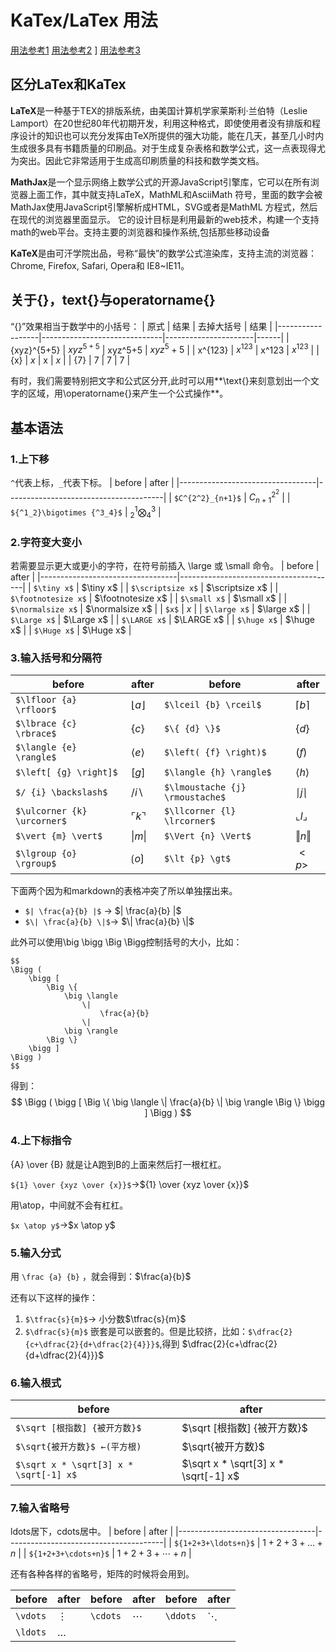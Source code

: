 # KaTex/LaTex 用法
[用法参考1](https://pandao.github.io/editor.md/examples/katex.html) [用法参考2](https://blog.csdn.net/qq_41518277/article/details/89434324) ]  [用法参考3](https://blog.csdn.net/c20182030/article/details/84840373#LaTexKaTex_26)
## 区分LaTex和KaTex
**LaTeX**是一种基于ΤΕΧ的排版系统，由美国计算机学家莱斯利·兰伯特（Leslie Lamport）在20世纪80年代初期开发，利用这种格式，即使使用者没有排版和程序设计的知识也可以充分发挥由TeX所提供的强大功能，能在几天，甚至几小时内生成很多具有书籍质量的印刷品。对于生成复杂表格和数学公式，这一点表现得尤为突出。因此它非常适用于生成高印刷质量的科技和数学类文档。

**MathJax**是一个显示网络上数学公式的开源JavaScript引擎库，它可以在所有浏览器上面工作，其中就支持LaTeX，MathML和AsciiMath 符号，里面的数字会被MathJax使用JavaScript引擎解析成HTML，SVG或者是MathML 方程式，然后在现代的浏览器里面显示。 它的设计目标是利用最新的web技术，构建一个支持math的web平台。支持主要的浏览器和操作系统,包括那些移动设备

**KaTeX**是由可汗学院出品，号称“最快”的数学公式渲染库，支持主流的浏览器：Chrome, Firefox, Safari, Opera和 IE8~IE11。

## 关于{}，text{}与operatorname{}
“{}”效果相当于数学中的小括号：
| 原式               | 结果                           | 去掉大括号                | 结果   |
|------------------|------------------------------|----------------------|------|
| \{xyz\}^\{5\+5\} | ${xyz}^{5+5}$                |  xyz^5\+5   | $xyz^5+5$  |
| x^\{123\}        | $x^{123}$              |       x^123        |    $x^123$           |
| \{x\}            | ${x}$                    | x             | $x$ |
| \{7\}            | ${7}$                     | 7             | $7$ |

有时，我们需要特别把文字和公式区分开,此时可以用**\text{}来刻意划出一个文字的区域，用\operatorname{}来产生一个公式操作**。


## 基本语法
### 1.上下移
`^`代表上标，`_`代表下标。
| before                           | after                                 |
|----------------------------------|---------------------------------------|
|               `$C^{2^2}_{n+1}$`   |    $C^{2^2}_{n+1}$                    |
|    `${^1_2}\bigotimes {^3_4}$`     |      ${^1_2}\bigotimes {^3_4}$       |

### 2.字符变大变小
若需要显示更大或更小的字符，在符号前插入 \large 或 \small 命令。
| before                           | after                                 |
|----------------------------------|---------------------------------------|
|               `$\tiny x$`   |    $\tiny x$                    |
|    `$\scriptsize x$`     |     $\scriptsize x$       |
|         `$\footnotesize x$`         |   $\footnotesize x$       |
|         `$\small x$`         |     $\small x$     |
|         `$\normalsize x$`         |    $\normalsize x$      |
|         `$x$`         |     $x$     |
|         `$\large x$`         |    $\large x$      |
|         `$\Large x$`         |      $\Large x$    |
|         `$\LARGE x$`         |       $\LARGE x$   |
|         `$\huge x$`         |     $\huge x$     |
|         `$\Huge x$`         |      $\Huge x$    |

### 3.输入括号和分隔符
| before                           | after                                 | before                           | after                |
|----------------------------------|--------------------------------------|----------------------------------|--------------|
|   `$\lfloor {a} \rfloor$`     |  $\lfloor {a} \rfloor$  |  `$\lceil {b} \rceil$`  |    $\lceil {b} \rceil$    |
|   `$\lbrace {c} \rbrace$`     | $\lbrace {c} \rbrace$   |  `$\{ {d} \}$`  |    $\{ {d} \}$    |
|   `$\langle {e} \rangle$`     |  $\langle {e} \rangle$  |  `$\left( {f} \right)$`  |  $\left( {f} \right)$      |
|   `$\left[ {g} \right]$`     |  $\left[ {g} \right]$  |  `$\langle {h} \rangle$`  |    $\langle {h} \rangle$    |
|   `$/ {i} \backslash$`     |  $/ {i} \backslash$  |  `$\lmoustache {j} \rmoustache$`  |    $\lmoustache {j} \rmoustache$    |
|   `$\ulcorner {k} \urcorner$`     |  $\ulcorner {k} \urcorner$  |  `$\llcorner {l} \lrcorner$`  |  $\llcorner {l} \lrcorner$      |
|   `$\vert {m} \vert$`     |  $\vert {m} \vert$  |  `$\Vert {n} \Vert$`  |     $\Vert {n} \Vert$   |
|   `$\lgroup {o} \rgroup$`     | $\lgroup {o} \rgroup$   |  `$\lt {p} \gt$`  |     $\lt {p} \gt$   |

下面两个因为和markdown的表格冲突了所以单独摆出来。
- `$| \frac{a}{b} |$` -> $| \frac{a}{b} |$
- `$\| \frac{a}{b} \|$`-> $\| \frac{a}{b} \|$

此外可以使用\big \bigg \Big \Bigg控制括号的大小，比如：
```
$$
\Bigg ( 
	\bigg [ 
		\Big \{ 
			\big \langle 
				\| 
					\frac{a}{b} 
				\| 
			\big \rangle
		\Big \}
	\bigg ] 
\Bigg )
$$
```
得到：
$$
\Bigg ( 
	\bigg [ 
		\Big \{ 
			\big \langle 
				\| 
					\frac{a}{b} 
				\| 
			\big \rangle
		\Big \}
	\bigg ] 
\Bigg )
$$

### 4.上下标指令
{A} \over {B} 就是让A跑到B的上面来然后打一根杠杠。

`${1} \over {xyz \over {x}}$`->${1} \over {xyz \over {x}}$ 

用\atop，中间就不会有杠杠。

`$x \atop y$`->$x \atop y$

### 5.输入分式
用 `\frac {a} {b}` ，就会得到：$\frac{a}{b}$

还有以下这样的操作：
1. `$\tfrac{s}{m}$`-> 小分数$\tfrac{s}{m}$
2. `$\dfrac{s}{m}$` 嵌套是可以嵌套的。但是比较挤，比如：`$\dfrac{2}{c+\dfrac{2}{d+\dfrac{2}{4}}}$`,得到
$\dfrac{2}{c+\dfrac{2}{d+\dfrac{2}{4}}}$

### 6.输入根式
| before                           | after                                 |
|----------------------------------|---------------------------------------|
|               `$\sqrt [根指数] {被开方数}$`   |     $\sqrt [根指数] {被开方数}$                   |
|               `$\sqrt{被开方数}$ ←(平方根)`   |        $\sqrt{被开方数}$                 |
|               `$\sqrt x * \sqrt[3] x * \sqrt[-1] x$`   |      $\sqrt x * \sqrt[3] x * \sqrt[-1] x$                  |

### 7.输入省略号
ldots居下，cdots居中。
| before                           | after                                 |
|----------------------------------|---------------------------------------|
|               `${1+2+3+\ldots+n}$`   |       ${1+2+3+\ldots+n}$                 |
|               `${1+2+3+\cdots+n}$`   |           ${1+2+3+\cdots+n}$          |

还有各种各样的省略号，矩阵的时候将会用到。

| before           | after             | before          | after       |before          | after       |
|------------|-------------------------|---------------------|--------|---------------------|--------|
|   `\vdots`  |$\vdots$  |     `\cdots`    | $\cdots$  |  `\ddots`  |  $\ddots$    |
|   `\ldots` | $\ldots$ |         |   |    |      |
